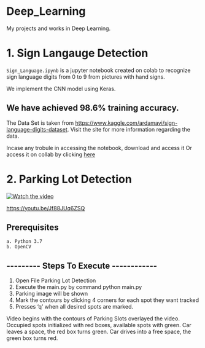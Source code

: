 # Deep_Learning
My projects and works in Deep Learning.

# 1. Sign Langauge Detection

  `Sign_Language.ipynb` is a jupyter notebook created on colab to recognize sign language digits from 0 to 9 from pictures with hand       signs. 

   We implement the CNN model using Keras.

   ## We have achieved 98.6% training accuracy.

   The Data Set is taken from https://www.kaggle.com/ardamavi/sign-language-digits-dataset. Visit the site for more information regarding the data.

   Incase any trobule in accessing the notebook, download and access it 
   Or access it on collab by clicking [here](https://colab.research.google.com/drive/1-8vVmqbrRRtrPwDw1l1AnhXhoiJ4TGLo)

# 2. Parking Lot Detection
 
  [![Watch the video](https://img.youtube.com/vi/Jf88JUq6ZSQ/maxresdefault.jpg)](https://youtu.be/Jf88JUq6ZSQ)
   
  https://youtu.be/Jf88JUq6ZSQ
  
## Prerequisites
    a. Python 3.7   
    b. OpenCV

## --------- Steps To Execute ------------

1. Open File Parking Lot Detection
2. Execute the main.py by command python main.py
3. Parking image will be shown
4. Mark the contours by clicking 4 corners for each spot they want tracked
5. Presses ‘q’ when all desired spots are marked.


  Video begins with the contours of Parking Slots overlayed the video.
  Occupied spots initialized with red boxes, available spots with green.
  Car leaves a space, the red box turns green.
  Car drives into a free space, the green box turns red.
